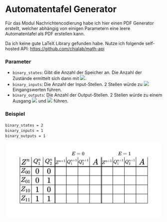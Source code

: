 # Automatentafel Generator

Für das Modul Nachrichtencodierung habe ich hier einen PDF Generator erstellt, welcher abhängig von einigen Parametern eine leere Automatentafel als PDF erstellen kann.

Da ich keine gute LaTeX Library gefunden habe. Nutze ich folgende self-hosted API: https://github.com/chialab/math-api

### Parameter

- `binary_states`: Gibt die Anzahl der Speicher an. Die Anzahl der Zustände ermittelt sich dann mit ![](https://math.vercel.app?from=2^{n_\text{Speicher}}).
- `binary_inputs`: Die Anzahl der Input-Stellen. 2 Stellen würde zu ![](https://math.vercel.app?from=2^2=4) Eingangswerten führen.
- `binary_outputs`: Die Anzahl der Output-Stellen. 2 Stellen würde zu einem Ausgang ![](https://math.vercel.app?from=A_1) und ![](https://math.vercel.app?from=A_2)  führen.

### Beispiel

`binary_states = 2`
<br>
`binary_inputs = 1`
<br>
`binary_outputs = 1`
<br>

![Example](assets/example.jpg)